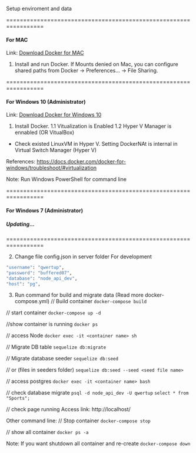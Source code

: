 Setup enviroment and data

=================================================================
#### For MAC
Link: 
[Download Docker for MAC](https://docs.docker.com/docker-for-mac/install/#download-docker-for-mac)

1. Install and run Docker.
If Mounts denied on Mac, you can configure shared paths from Docker -> Preferences... -> File Sharing.

=================================================================

#### For Windows 10 (Administrator)
Link:
[Download Docker for Windows 10](https://download.docker.com/win/stable/Docker%20for%20Windows%20Installer.exe)

1. Install Docker.
1.1 Vitualization is Enabled 
1.2 Hyper V Manager is ennabled (OR VitualBox)
- Check existed LinuxVM in Hyper V. Setting DockerNAt is internal in  Virtual Switch Manager (Hyper V)

References: https://docs.docker.com/docker-for-windows/troubleshoot/#virtualization

Note: Run Windows PowerShell for command line

=================================================================

#### For Windows 7 (Administrator)
##### Updating...

=================================================================

2. Change file config.json in server folder 
For development

```bash
"username": "qwertup",
"password": "buffered07",
"database": "node_api_dev",
"host": "pg",
```

3. Run command for build and migrate data (Read more docker-compose.yml)
// Build container 
`docker-compose build`

// start container
`docker-compose up -d`

//show container is running
`docker ps`

// access Node
`docker exec -it <container name> sh`

// Migrate DB table
`sequelize db:migrate`

// Migrate database seeder
`sequelize db:seed`

// or (files in seeders folder)
`sequelize db:seed --seed <seed file name>`

// access postgres
`docker exec -it <container name> bash`

// check database migrate
`psql -d node_api_dev -U qwertup`
`select * from "Sports";`

// check page running
Access link: http://localhost/

Other command line:
// Stop container
`docker-compose stop`

// show all container
`docker ps -a`

Note: If you want shutdown all container and re-create
`docker-compose down`
